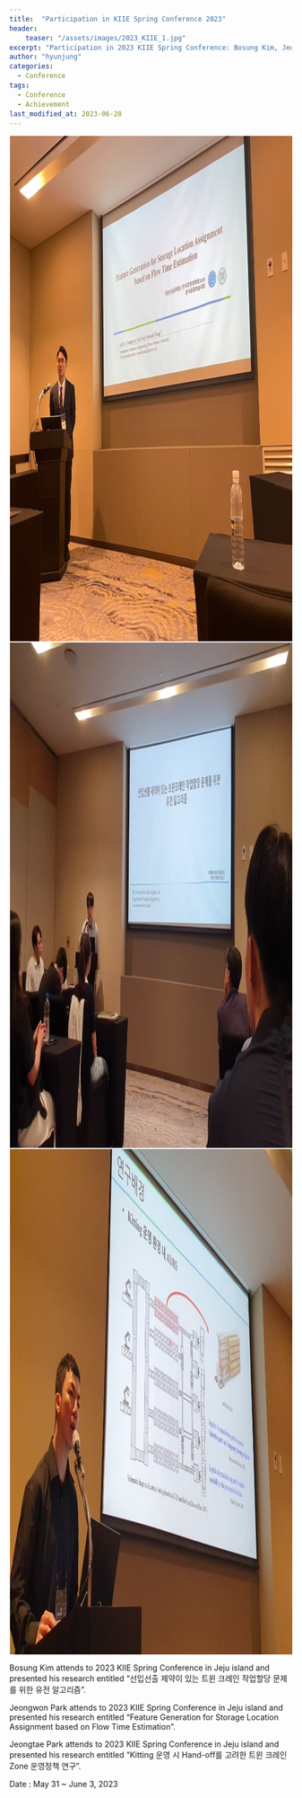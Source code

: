 ```yaml
---
title:  "Participation in KIIE Spring Conference 2023"
header:
    teaser: "/assets/images/2023_KIIE_1.jpg"
excerpt: "Participation in 2023 KIIE Spring Conference: Bosung Kim, Jeongwon Park, Jeongtae Park."
author: "hyunjung"
categories:
  - Conference
tags:
  - Conference
  - Achievement
last_modified_at: 2023-06-28
---
```

<img align="center" width="900" height="900" style="border: 1px solid white" src="/assets/images/2023_KIIE_1.jpg"> 
<img align="center" width="900" height="900" style="border: 1px solid white" src="/assets/images/2023_KIIE_2.jpg"> 
<img align="center" width="900" height="900" style="border: 1px solid white" src="/assets/images/2023_KIIE_3.jpg"> 

Bosung Kim attends to 2023 KIIE Spring Conference in Jeju island and presented his research entitled “선입선출 제약이 있는 트윈 크레인 작업할당 문제를 위한 유전 알고리즘”.

Jeongwon Park attends to 2023 KIIE Spring Conference in Jeju island and presented his research entitled “Feature Generation for Storage Location Assignment based on Flow Time Estimation”.

Jeongtae Park attends to 2023 KIIE Spring Conference in Jeju island and presented his research entitled “Kitting 운영 시 Hand-off를 고려한 트윈 크레인 Zone 운영정책 연구”.

Date : May 31 ~ June 3, 2023